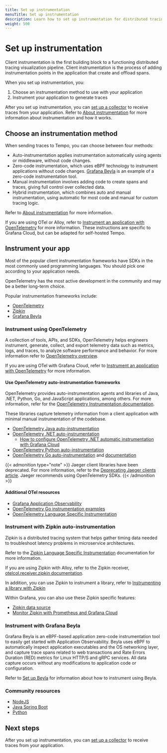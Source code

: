 ```yaml
---
title: Set up instrumentation
menuTitle: Set up instrumentation
description: Learn how to set up instrumentation for distributed tracing.
weight: 500
---
```


# Set up instrumentation

Client instrumentation is the first building block to a functioning distributed tracing visualization pipeline.
Client instrumentation is the process of adding instrumentation points in the application that create and offload spans.

When you set up instrumentation, you:

1. Choose an instrumentation method to use with your application
1. Instrument your application to generate traces

After you set up instrumentation, you can [set up a collector](../set-up-collector/) to receive traces from your application.
Refer to [About instrumentation](../about-instrumentation/) for more information about instrumentation and how it works.

## Choose an instrumentation method

When sending traces to Tempo, you can choose between four methods:

- Auto-instrumentation applies instrumentation automatically using agents or middleware, without code changes.
- Zero-code instrumentation, which uses eBPF technology to instrument applications without code changes. [Grafana Beyla](https://grafana.com/docs/beyla/latest/) is an example of a zero-code instrumentation tool.
- Manual instrumentation involves adding code to create spans and traces, giving full control over collected data.
- Hybrid instrumentation, which combines auto and manual instrumentation, using automatic for most code and manual for custom tracing logic.

Refer to [About instrumentation](/docs/tempo/<TEMPO_VERSION>/set-up-for-tracing/instrument-send/about-instrumentation/) for more information.

If you are using OTel or Alloy, refer to [Instrument an application with OpenTelemetry](https://grafana.com/docs/opentelemetry/instrument/) for more information.
These instructions are specific to Grafana Cloud, but can be adapted for self-hosted Tempo.

## Instrument your app

Most of the popular client instrumentation frameworks have SDKs in the most commonly used programming languages.
You should pick one according to your application needs.

OpenTelemetry has the most active development in the community and may be a better long-term choice.

Popular instrumentation frameworks include:

- [OpenTelemetry](https://opentelemetry.io/docs/concepts/instrumenting/)
- [Zipkin](https://zipkin.io/pages/tracers_instrumentation)
- [Grafana Beyla](https://grafana.com/docs/beyla/)

### Instrument using OpenTelemetry

A collection of tools, APIs, and SDKs, OpenTelemetry helps engineers instrument, generate, collect, and export telemetry data such as metrics, logs, and traces, to analyze software performance and behavior.
For more information refer to [OpenTelemetry overview](https://grafana.com/oss/opentelemetry/).

If you are using OTel with Grafana Cloud, refer to [Instrument an application with OpenTelemetry](https://grafana.com/docs/opentelemetry/instrument/) for more information.

#### Use OpenTelemetry auto-instrumentation frameworks

OpenTelemetry provides auto-instrumentation agents and libraries of Java, .NET, Python, Go, and JavaScript applications, among others.
For more information, refer for the [OpenTelemetry Instrumentation documentation](https://opentelemetry.io/docs/instrumentation/).

These libraries capture telemetry
information from a client application with minimal manual instrumentation of the codebase.

- [OpenTelemetry Java auto-instrumentation](https://github.com/open-telemetry/opentelemetry-java-instrumentation)
- [OpenTelemetry .NET auto-instrumentation](https://github.com/open-telemetry/opentelemetry-dotnet-instrumentation)
  - [How to configure OpenTelemetry .NET automatic instrumentation with Grafana Cloud](/blog/2023/10/31/how-to-configure-opentelemetry-.net-automatic-instrumentation-with-grafana-cloud)
- [OpenTelemetry Python auto-instrumentation](https://github.com/open-telemetry/opentelemetry-python-contrib)
- [OpenTelemetry Go auto-instrumentation](https://github.com/open-telemetry/opentelemetry-go-instrumentation) and [documentation](https://opentelemetry.io/docs/instrumentation/go/getting-started/)

{{< admonition type="note" >}}
Jaeger client libraries have been deprecated. For more information, refer to the [Deprecating Jaeger clients article](https://www.jaegertracing.io/docs/1.50/client-libraries/#deprecating-jaeger-clients). Jaeger recommends using OpenTelemetry SDKs.
{{< /admonition >}}

#### Additional OTel resources

- [Grafana Application Observability](https://grafana.com/docs/grafana-cloud/monitor-applications/application-observability/)
- [OpenTelemetry Go instrumentation examples](https://github.com/open-telemetry/opentelemetry-go-instrumentation/tree/main/examples)
- [OpenTelemetry Language Specific Instrumentation](https://opentelemetry.io/docs/instrumentation/)

### Instrument with Zipkin auto-instrumentation

Zipkin is a distributed tracing system that helps gather timing data needed to troubleshoot latency problems in microservice architectures.

Refer to the [Zipkin Language Specific Instrumentation](https://zipkin.io/pages/tracers_instrumentation.html) documentation for more information.

If you are using Zipkin with Alloy, refer to the Zipkin receiver, [otelcol.receiver.zipkin documentation](https://grafana.com/docs/alloy/<ALlOY_VERSION>/reference/components/otelcol/otelcol.receiver.zipkin/).

In addition, you can use Zipkin to instrument a library, refer to [Instrumenting a library with Zipkin](https://zipkin.io/pages/instrumenting.html)

Within Grafana, you can also use these Zipkin specific features:

- [Zipkin data source](https://grafana.com/docs/grafana/latest/datasources/zipkin/)
- [Monitor Zipkin with Prometheus and Grafana Cloud](https://grafana.com/docs/grafana-cloud/send-data/metrics/metrics-prometheus/prometheus-config-examples/the-zipkin-community-zipkin/)

### Instrument with Grafana Beyla

Grafana Beyla is an eBPF-based application zero-code instrumentation tool to easily get started with Application Observability. Beyla uses eBPF to automatically inspect application executables and the OS networking layer, and capture trace spans related to web transactions and Rate Errors Duration (RED) metrics for Linux HTTP/S and gRPC services. All data capture occurs without any modifications to application code or configuration.

Refer to [Set up Beyla](https://grafana.com/docs/beyla/<BEYLA_VERSION>/setup/) for information about how to instrument using Beyla.

<!-- update these blog links
## Grafana Blog

The Grafana blog periodically features instrumentation posts.

- [How to configure OpenTelemetry .NET automatic instrumentation with Grafana Cloud](https://grafana.com/blog/2023/10/31/how-to-configure-opentelemetry-.net-automatic-instrumentation-with-grafana-cloud)
- [Java Spring Boot Auto-Instrumentation](https://grafana.com/blog/2021/02/03/auto-instrumenting-a-java-spring-boot-application-for-traces-and-logs-using-opentelemetry-and-grafana-tempo/)
- [Go + OpenMetrics Exemplars](https://grafana.com/blog/2020/11/09/trace-discovery-in-grafana-tempo-using-prometheus-exemplars-loki-2.0-queries-and-more/)
- [.NET](https://grafana.com/blog/2021/02/11/instrumenting-a-.net-web-api-using-opentelemetry-tempo-and-grafana-cloud/)
- [Python](https:/grafana.com/blog/2021/05/04/get-started-with-distributed-tracing-and-grafana-tempo-using-foobar-a-demo-written-in-python/)
-->

### Community resources

- [NodeJS](https://github.com/mnadeem/nodejs-opentelemetry-tempo)
- [Java Spring Boot](https://github.com/mnadeem/boot-opentelemetry-tempo)
- [Python](https://github.com/dgzlopes/foobar-demo)

## Next steps

After you set up instrumentation, you can [set up a collector](../set-up-collector/) to receive traces from your application.
